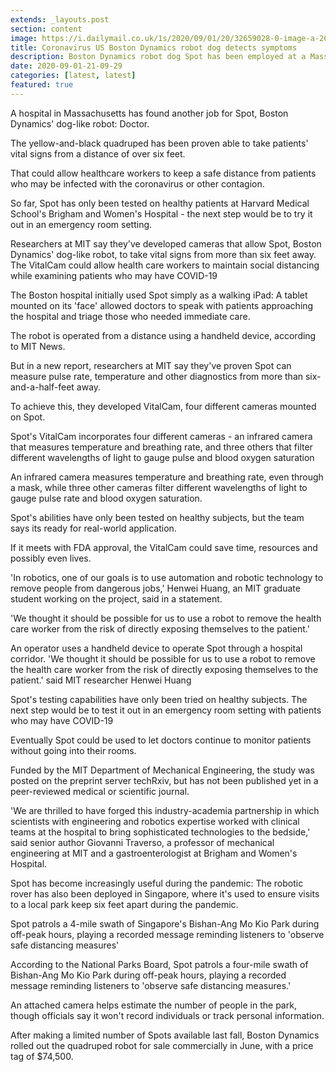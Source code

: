 ```yaml
---
extends: _layouts.post
section: content
image: https://i.dailymail.co.uk/1s/2020/09/01/20/32659028-0-image-a-26_1598989134023.jpg 
title: Coronavirus US Boston Dynamics robot dog detects symptoms 
description: Boston Dynamics robot dog Spot has been employed at a Massachusetts hospital to take patients vital signs from a distance of over six feet, allowing human workers to stay safe. 
date: 2020-09-01-21-09-29 
categories: [latest, latest] 
featured: true 
--- 
```

A hospital in Massachusetts has found another job for Spot, Boston Dynamics' dog-like robot: Doctor.

The yellow-and-black quadruped has been proven able to take patients' vital signs from a distance of over six feet.

That could allow healthcare workers to keep a safe distance from patients who may be infected with the coronavirus or other contagion.

So far, Spot has only been tested on healthy patients at Harvard Medical School's Brigham and Women's Hospital - the next step would be to try it out in an emergency room setting. 

Researchers at MIT say they've developed cameras that allow Spot, Boston Dynamics' dog-like robot, to take vital signs from more than six feet away. The VitalCam could allow health care workers to maintain social distancing while examining patients who may have COVID-19

The Boston hospital initially used Spot simply as a walking iPad: A tablet mounted on its 'face' allowed doctors to speak with patients approaching the hospital and triage those who needed immediate care.

The robot is operated from a distance using a handheld device, according to MIT News.  

But in a new report, researchers at MIT say they've proven Spot can measure pulse rate, temperature and other diagnostics from more than six-and-a-half-feet away. 

To achieve this, they developed VitalCam, four different cameras mounted on Spot. 

Spot's VitalCam incorporates four different cameras - an infrared camera that measures temperature and breathing rate, and three others that filter different wavelengths of light to gauge pulse and blood oxygen saturation

An infrared camera measures temperature and breathing rate, even through a mask, while three other cameras filter different wavelengths of light to gauge pulse rate and blood oxygen saturation. 

Spot's abilities have only been tested on healthy subjects, but the team says its ready for real-world application. 

If it meets with FDA approval, the VitalCam could save time, resources and possibly even lives. 

'In robotics, one of our goals is to use automation and robotic technology to remove people from dangerous jobs,' Henwei Huang, an MIT graduate student working on the project, said in a statement. 

'We thought it should be possible for us to use a robot to remove the health care worker from the risk of directly exposing themselves to the patient.'

An operator uses a handheld device to operate Spot through a hospital corridor. 'We thought it should be possible for us to use a robot to remove the health care worker from the risk of directly exposing themselves to the patient.' said MIT researcher Henwei Huang

Spot's testing capabilities have only been tried on healthy subjects. The next step would be to test it out in an emergency room setting with patients who may have COVID-19

Eventually Spot could be used to let doctors continue to monitor patients without going into their rooms.

Funded by the MIT Department of Mechanical Engineering, the study was posted on the preprint server techRxiv, but has not been published yet in a peer-reviewed medical or scientific journal.

'We are thrilled to have forged this industry-academia partnership in which scientists with engineering and robotics expertise worked with clinical teams at the hospital to bring sophisticated technologies to the bedside,' said senior author Giovanni Traverso, a professor of mechanical engineering at MIT and a gastroenterologist at Brigham and Women's Hospital.

Spot has become increasingly useful during the pandemic: The robotic rover has also been deployed in Singapore, where it's used to ensure visits to a local park keep six feet apart during the pandemic.

Spot patrols a 4-mile swath of Singapore's Bishan-Ang Mo Kio Park during off-peak hours, playing a recorded message reminding listeners to 'observe safe distancing measures'

According to the National Parks Board, Spot patrols a four-mile swath of Bishan-Ang Mo Kio Park during off-peak hours, playing a recorded message reminding listeners to 'observe safe distancing measures.'

An attached camera helps estimate the number of people in the park, though officials say it won't record individuals or track personal information.

After making a limited number of Spots available last fall, Boston Dynamics rolled out the quadruped robot for sale commercially in June, with a price tag of $74,500.  

